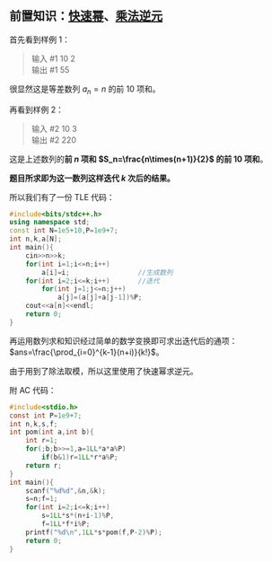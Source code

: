 **前置知识：[快速幂](https://oi-wiki.org/math/quick-pow/)、[乘法逆元](https://oi-wiki.org/math/inverse/)**
---
首先看到样例 1：  

> 输入 #1		10 2  
> 输出 #1		55  

很显然这是等差数列 $a_n=n$ 的前 $10$ 项和。  

再看到样例 2：  

> 输入 #2		10 3  
> 输出 #2		220  

这是上述数列的**前 $n$ 项和 $S_n=\frac{n\times(n+1)}{2}$ 的前 $10$ 项和**。  

**题目所求即为这一数列这样迭代 $k$ 次后的结果。**  

所以我们有了一份 TLE 代码：
```cpp
#include<bits/stdc++.h>
using namespace std;
const int N=1e5+10,P=1e9+7;
int n,k,a[N];
int main(){
	cin>>n>>k;
	for(int i=1;i<=n;i++)
		a[i]=i;					//生成数列
	for(int i=2;i<=k;i++)		//迭代
		for(int j=1;j<=n;j++)
			a[j]=(a[j]+a[j-1])%P;
	cout<<a[n]<<endl;
	return 0;
}
```
再运用数列求和知识经过简单的数学变换即可求出迭代后的通项：$ans=\frac{\prod_{i=0}^{k-1}(n+i)}{k!}$。  

由于用到了除法取模，所以这里使用了快速幂求逆元。  

附 AC 代码：
```c
#include<stdio.h>
const int P=1e9+7;
int n,k,s,f;
int pom(int a,int b){
	int r=1;
	for(;b;b>>=1,a=1LL*a*a%P)
		if(b&1)r=1LL*r*a%P;
	return r;
}
int main(){
	scanf("%d%d",&n,&k);
	s=n;f=1;
	for(int i=2;i<=k;i++)
		s=1LL*s*(n+i-1)%P,
		f=1LL*f*i%P;
	printf("%d\n",1LL*s*pom(f,P-2)%P);
	return 0;
}
```
